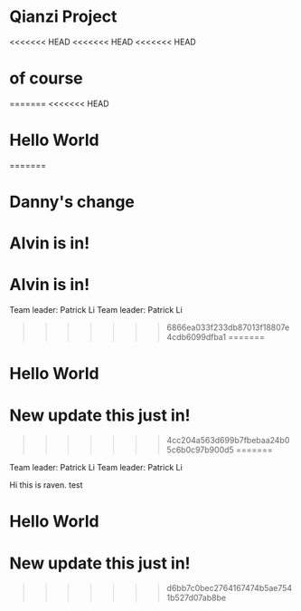 # Qianzi Project
<<<<<<< HEAD
<<<<<<< HEAD
<<<<<<< HEAD
# of course
=======
<<<<<<< HEAD
# Hello World
=======

# Danny's change
# Alvin is in!
# Alvin is in!
Team leader: Patrick Li
Team leader: Patrick Li
>>>>>>> 6866ea033f233db87013f18807e4cdb6099dfba1
=======
# Hello World
# New update this just in!
>>>>>>> 4cc204a563d699b7fbebaa24b05c6b0c97b900d5
=======

Team leader: Patrick Li
Team leader: Patrick Li

Hi this is raven. test
# Hello World
# New update this just in!
>>>>>>> d6bb7c0bec2764167474b5ae7541b527d07ab8be

